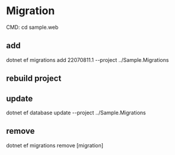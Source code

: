 ﻿# Migration
CMD: cd sample.web
## add
dotnet ef migrations add 22070811.1 --project ../Sample.Migrations
## rebuild project
## update
dotnet ef database update --project ../Sample.Migrations
## remove 
dotnet ef migrations remove [migration]
